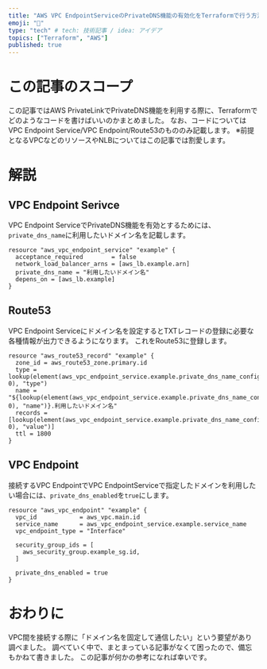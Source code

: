 ```yaml
---
title: "AWS VPC EndpointServiceのPrivateDNS機能の有効化をTerraformで行う方法"
emoji: "🐙"
type: "tech" # tech: 技術記事 / idea: アイデア
topics: ["Terraform", "AWS"]
published: true
---
```

# この記事のスコープ
この記事ではAWS PrivateLinkでPrivateDNS機能を利用する際に、Terraformでどのようなコードを書けばいいのかまとめました。
なお、コードについてはVPC Endpoint Service/VPC Endpoint/Route53のもののみ記載します。
※前提となるVPCなどのリソースやNLBについてはこの記事では割愛します。

# 解説
## VPC Endpoint Serivce
VPC Endpoint ServiceでPrivateDNS機能を有効とするためには、`private_dns_name`に利用したいドメイン名を記載します。
```
resource "aws_vpc_endpoint_service" "example" {
  acceptance_required        = false
  network_load_balancer_arns = [aws_lb.example.arn]
  private_dns_name = "利用したいドメイン名"
  depens_on = [aws_lb.example]
}
```

## Route53
VPC Endpoint Serviceにドメイン名を設定するとTXTレコードの登録に必要な各種情報が出力できるようになります。
これをRoute53に登録します。
```
resource "aws_route53_record" "example" {
  zone_id = aws_route53_zone.primary.id
  type = lookup(element(aws_vpc_endpoint_service.example.private_dns_name_configuration, 0), "type")
  name = "${lookup(element(aws_vpc_endpoint_service.example.private_dns_name_configuration, 0), "name")}.利用したいドメイン名"
  records = [lookup(element(aws_vpc_endpoint_service.example.private_dns_name_configuration, 0), "value")]
  ttl = 1800
}
```

## VPC Endpoint
接続するVPC EndpointでVPC EndpointServiceで指定したドメインを利用したい場合には、`private_dns_enabled`を`true`にします。
```
resource "aws_vpc_endpoint" "example" {
  vpc_id            = aws_vpc.main.id
  service_name      = aws_vpc_endpoint_service.example.service_name
  vpc_endpoint_type = "Interface"

  security_group_ids = [
    aws_security_group.example_sg.id,
  ]

  private_dns_enabled = true
}
```

# おわりに
VPC間を接続する際に「ドメイン名を固定して通信したい」という要望があり調べました。
調べていく中で、まとまっている記事がなくて困ったので、備忘もかねて書きました。
この記事が何かの参考になれば幸いです。